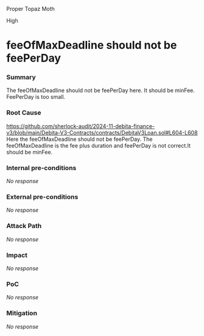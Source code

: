 Proper Topaz Moth

High

# feeOfMaxDeadline should not be feePerDay

### Summary

The feeOfMaxDeadline should not be feePerDay here. It should be minFee. FeePerDay is too small.

### Root Cause

https://github.com/sherlock-audit/2024-11-debita-finance-v3/blob/main/Debita-V3-Contracts/contracts/DebitaV3Loan.sol#L604-L608
Here the feeOfMaxDeadline should not be feePerDay. The feeOfMaxDeadline is the fee plus duration and feePerDay is not correct.It should be minFee.

### Internal pre-conditions

_No response_

### External pre-conditions

_No response_

### Attack Path

_No response_

### Impact

_No response_

### PoC

_No response_

### Mitigation

_No response_